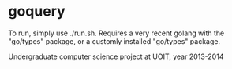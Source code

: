 goquery
=======
To run, simply use ./run.sh. Requires a very recent golang with the "go/types" package, or a customly installed "go/types" package.

Undergraduate computer science project at UOIT, year 2013-2014
